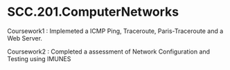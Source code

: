 # SCC.201.ComputerNetworks
Coursework1 : Implemeted a ICMP Ping, Traceroute, Paris-Traceroute and a Web Server.

Coursework2 : Completed a assessment of Network Configuration and Testing using IMUNES
